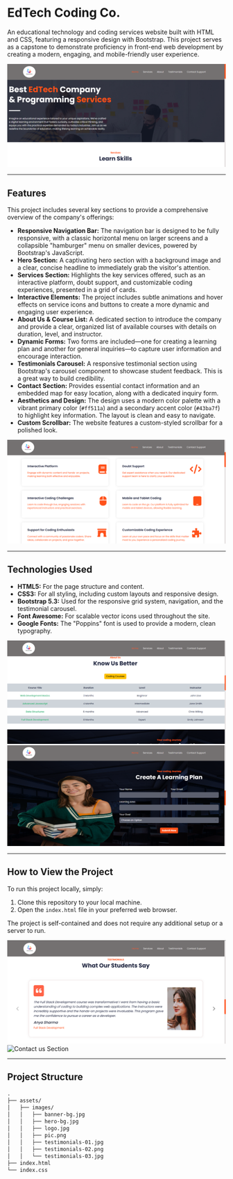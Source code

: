 # EdTech Coding Co.

An educational technology and coding services website built with HTML and CSS, featuring a responsive design with Bootstrap. This project serves as a capstone to demonstrate proficiency in front-end web development by creating a modern, engaging, and mobile-friendly user experience.

![Hero Section](assets/Output/hero-section.png)

---

## Features

This project includes several key sections to provide a comprehensive overview of the company's offerings:

* **Responsive Navigation Bar:** The navigation bar is designed to be fully responsive, with a classic horizontal menu on larger screens and a collapsible "hamburger" menu on smaller devices, powered by Bootstrap's JavaScript.
* **Hero Section:** A captivating hero section with a background image and a clear, concise headline to immediately grab the visitor's attention.
* **Services Section:** Highlights the key services offered, such as an interactive platform, doubt support, and customizable coding experiences, presented in a grid of cards.
* **Interactive Elements:** The project includes subtle animations and hover effects on service icons and buttons to create a more dynamic and engaging user experience.
* **About Us & Course List:** A dedicated section to introduce the company and provide a clear, organized list of available courses with details on duration, level, and instructor.
* **Dynamic Forms:** Two forms are included—one for creating a learning plan and another for general inquiries—to capture user information and encourage interaction.
* **Testimonials Carousel:** A responsive testimonial section using Bootstrap's carousel component to showcase student feedback. This is a great way to build credibility.
* **Contact Section:** Provides essential contact information and an embedded map for easy location, along with a dedicated inquiry form.
* **Aesthetics and Design:** The design uses a modern color palette with a vibrant primary color (`#ff511a`) and a secondary accent color (`#43ba7f`) to highlight key information. The layout is clean and easy to navigate.
* **Custom Scrollbar:** The website features a custom-styled scrollbar for a polished look.

![Services Section](assets/Output/services-section.png)

---

## Technologies Used

* **HTML5:** For the page structure and content.
* **CSS3:** For all styling, including custom layouts and responsive design.
* **Bootstrap 5.3:** Used for the responsive grid system, navigation, and the testimonial carousel.
* **Font Awesome:** For scalable vector icons used throughout the site.
* **Google Fonts:** The "Poppins" font is used to provide a modern, clean typography.

![About Us Section](assets/Output/about-section.png)
![Interest Form](assets/Output/form-section.png)

---

## How to View the Project

To run this project locally, simply:

1.  Clone this repository to your local machine.
2.  Open the `index.html` file in your preferred web browser.

The project is self-contained and does not require any additional setup or a server to run.

![Testimonials](assets/Output/testimonials-section.png)
![Contact us Section](assets/Output/contact-setion.png)

---

## Project Structure

```
.
├── assets/
│   ├── images/
│   │   ├── banner-bg.jpg
│   │   ├── hero-bg.jpg
│   │   ├── logo.jpg
│   │   ├── pic.png
│   │   ├── testimonials-01.jpg
│   │   ├── testimonials-02.png
│   │   └── testimonials-03.jpg
├── index.html
└── index.css
